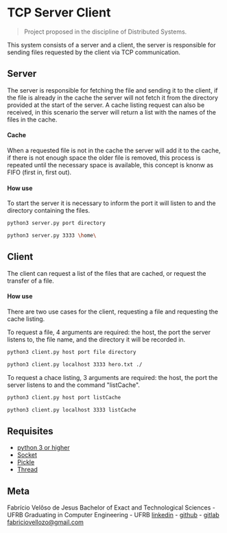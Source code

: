 # TCP Server Client
> Project proposed in the discipline of Distributed Systems.

This system consists of a server and a client, the server is responsible for sending files requested by the client via TCP communication.

## Server

The server is responsible for fetching the file and sending it to the client, if the file is already in the cache the server will not fetch it from the directory provided at the start of the server.
A cache listing request can also be received, in this scenario the server will return a list with the names of the files in the cache.

#### Cache
When a requested file is not in the cache the server will add it to the cache, if there is not enough space the older file is removed, this process is repeated until the necessary space is available, this concept is knonw as FIFO (first in, first out).
#### How use
To start the server it is necessary to inform the port it will listen to and the directory containing the files.
```sh
python3 server.py port directory
```
```sh
python3 server.py 3333 \home\
```
## Client

The client can request a list of the files that are cached, or request the transfer of a file.

#### How use
There are two use cases for the client, requesting a file and requesting the cache listing.

To request a file, 4 arguments are required: the host, the port the server listens to, the file name, and the directory it will be recorded in.

```sh
python3 client.py host port file directory
```
```sh
python3 client.py localhost 3333 hero.txt ./
```

To request a chace listing, 3 arguments are required: the host, the port the server listens to and the command "listCache".

```sh
python3 client.py host port listCache
```
```sh
python3 client.py localhost 3333 listCache

```

## Requisites
* [python 3 or higher](https://www.python.org/downloads/)
* [Socket](https://docs.python.org/3/library/socket.html)
* [Pickle](https://docs.python.org/3/library/pickle.html)
* [Thread](https://docs.python.org/3/library/threading.html)
## Meta
Fabrício Velôso de Jesus
Bachelor of Exact and Technological Sciences - UFRB
Graduating in Computer Engineering - UFRB
[linkedin](https://www.linkedin.com/in/fabricio-veloso-23aa92198/) - [github](https://github.com/FVjesus) - [gitlab](https://gitlab.com/fabriciovellozo)
fabriciovellozo@gmail.com




